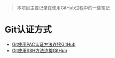 > 本项目主要记录在使用GitHub过程中的一些笔记

# Git认证方式
+ [Git使用PAC认证方法连接GitHub](doc/Git使用PAC认证方法连接GitHub.md)
+ [Git使用SSH方法连接GitHub](doc/Git使用SSH方法连接GitHub.md)